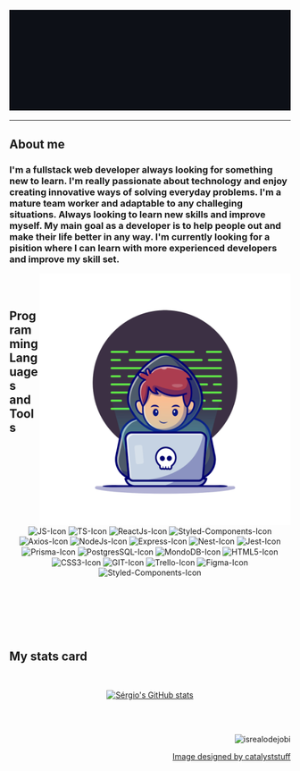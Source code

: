 <p align="center">
  <img src="https://github.com/Ginhu/Ginhu/blob/main/assets/greetings.gif" alt="Hey there! I'm Sérgio 👋 Welcome to my gitHub Page ❤️">
</p>

---

<h2> About me</h2>

<h3>I'm a fullstack web developer always looking for something new to learn. I'm really passionate about technology and enjoy creating innovative ways of solving everyday problems. I'm a mature team worker and adaptable to any challeging situations. Always looking to learn new skills and improve myself. My main goal as a developer is to help people out and make their life better in any way. I'm currently looking for a pisition where I can learn with more experienced developers and improve my skill set.</h3>
<img src="./assets/Dev.png" align="right" alt="dev-image" width="450"/>


<br><br><h2> Programming Languages and Tools</h2>

<div style="display: inline_block" align="center" gap="25px"><br>
  <img align="center" alt="JS-Icon" src="https://img.shields.io/badge/JavaScript-F7DF1E.svg?style=for-the-badge&logo=JavaScript&logoColor=black" />
  <img align="center" alt="TS-Icon" src="https://img.shields.io/badge/TypeScript-3178C6.svg?style=for-the-badge&logo=TypeScript&logoColor=white" />
  <img align="center" alt="ReactJs-Icon" src="https://img.shields.io/badge/React-61DAFB.svg?style=for-the-badge&logo=React&logoColor=black" />
  <img align="center" alt="Styled-Components-Icon" src="https://img.shields.io/badge/styledcomponents-DB7093.svg?style=for-the-badge&logo=styled-components&logoColor=white" />
  <img align="center" alt="Axios-Icon" src="https://img.shields.io/badge/Axios-5A29E4.svg?style=for-the-badge&logo=Axios&logoColor=white" />
  <img align="center" alt="NodeJs-Icon" src="https://img.shields.io/badge/Node.js-339933.svg?style=for-the-badge&logo=nodedotjs&logoColor=white" />
  <img align="center" alt="Express-Icon" src="https://img.shields.io/badge/Express-000000.svg?style=for-the-badge&logo=Express&logoColor=white" />
  <img align="center" alt="Nest-Icon" src="https://img.shields.io/badge/NestJS-E0234E.svg?style=for-the-badge&logo=NestJS&logoColor=white" />
  <img align="center" alt="Jest-Icon" src="https://img.shields.io/badge/Jest-C21325.svg?style=for-the-badge&logo=Jest&logoColor=white" />
  <img align="center" alt="Prisma-Icon" src="https://img.shields.io/badge/Prisma-2D3748.svg?style=for-the-badge&logo=Prisma&logoColor=white" />
  <img align="center" alt="PostgresSQL-Icon" src="https://img.shields.io/badge/PostgreSQL-4169E1.svg?style=for-the-badge&logo=PostgreSQL&logoColor=white" />
  <img align="center" alt="MondoDB-Icon" src="https://img.shields.io/badge/MongoDB-47A248.svg?style=for-the-badge&logo=MongoDB&logoColor=white" />
  <img align="center" alt="HTML5-Icon" src="https://img.shields.io/badge/HTML5-E34F26.svg?style=for-the-badge&logo=HTML5&logoColor=white" />
  <img align="center" alt="CSS3-Icon" src="https://img.shields.io/badge/CSS3-1572B6.svg?style=for-the-badge&logo=CSS3&logoColor=white" />
  <img align="center" alt="GIT-Icon" src="https://img.shields.io/badge/Git-F05032.svg?style=for-the-badge&logo=Git&logoColor=white" />
  <img align="center" alt="Trello-Icon" src="https://img.shields.io/badge/Trello-0052CC.svg?style=for-the-badge&logo=Trello&logoColor=white" />
  <img align="center" alt="Figma-Icon" src="https://img.shields.io/badge/Figma-F24E1E.svg?style=for-the-badge&logo=Figma&logoColor=white" />
  <img align="center" alt="Styled-Components-Icon" src="" />
  
</div><br>

<br><br><br><br><h2> My stats card</h2>

<div align="center"><br>
  
[![Sérgio's GitHub stats](https://github-readme-stats.vercel.app/api?username=Ginhu&show_icons=true&theme=tokyonight&count_private=true)](https://github.com/anuraghazra/github-readme-stats)
</div><br><br>

<p align="right"> <img src="https://komarev.com/ghpvc/?username=Ginhu&label=Profile%20views&color=0e75b6&style=flat" alt="isrealodejobi" />
</p>
<p align="right"><a href="http://www.freepik.com">Image designed by catalyststuff</a></p>
